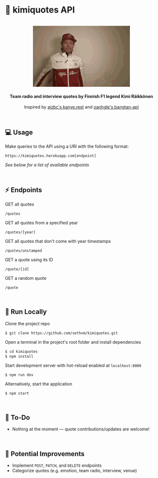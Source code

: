 # :checkered_flag: kimiquotes API

<br />
<div align=center>
    <img src='kimi.gif' width=320 height=201 />
</div>

<h4 align=center>
    Team radio and interview quotes by Finnish F1 legend Kimi Räikkönen
</h4>

<p align=center>
	Inspired by <a href=https://github.com/ajzbc/kanye.rest>ajzbc's kanye.rest</a> and <a href=https://github.com/oanhgle/bangtan-api>oanhgle's bangtan-api</a>
</p>
<br />

## :computer: Usage
Make queries to the API using a URI with the following format:
```
https://kimiquotes.herokuapp.com[endpoint]
```
<p><em>See below for a list of available endpoints</em></p>
<br />

## :zap: Endpoints
GET all quotes
```
/quotes
```
GET all quotes from a specified year
```
/quotes/[year]
```
GET all quotes that don't come with year timestamps
```
/quotes/unstamped
```
GET a quote using its ID
```
/quote/[id]
```
GET a random quote
```
/quote
```
<br />

## :floppy_disk: Run Locally
Clone the project repo
```
$ git clone https://github.com/sethvm/kimiquotes.git
```
Open a terminal in the project's root folder and install dependencies
```
$ cd kimiquotes
$ npm install
```
Start development server with hot-reload enabled at `localhost:8000`
```
$ npm run dev
```
Alternatively, start the application
```
$ npm start
```
<br />

## :memo: To-Do
 - Nothing at the moment — quote contributions/updates are welcome!
<br />

## :star2: Potential Improvements
 - Implement `POST`, `PATCH`, and `DELETE` endpoints
 - Categorize quotes (e.g. emotion, team radio, interview, venue)
